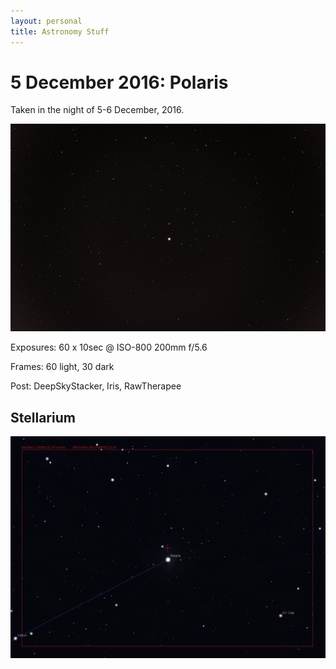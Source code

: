 ```yaml
---
layout: personal
title: Astronomy Stuff
---
```


# 5 December 2016: Polaris

Taken in the night of 5-6 December, 2016.

![Polaris](/assets/img/astro/2016/12/Polaris.jpg)

Exposures: 60 x 10sec @ ISO-800 200mm f/5.6

Frames: 60 light, 30 dark

Post: DeepSkyStacker, Iris, RawTherapee

## Stellarium

![Polaris](/assets/img/astro/2016/12/Polaris-Stellarium.png)
